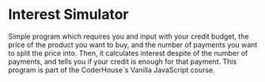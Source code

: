 # Interest Simulator
Simple program which requires you and input with your credit budget, the price of the product you want to buy, and the number of payments you want to split the price into.
Then, it calculates interest despite of the number of payments, and tells you if your credit is enough for that payment.
This program is part of the CoderHouse´s Vanilla JavaScript course.
